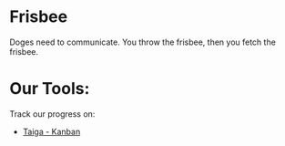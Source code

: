 # Frisbee
Doges need to communicate. You throw the frisbee, then you fetch the frisbee. 

# Our Tools:
Track our progress on:
  - [Taiga - Kanban](https://tree.taiga.io/project/byronmejia-frisbee/)
